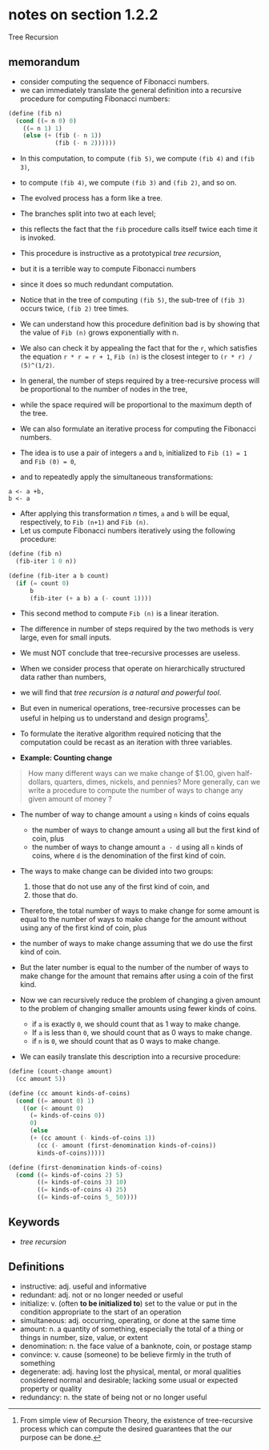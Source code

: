# notes on section 1.2.2

Tree Recursion

## memorandum

* consider computing the sequence of Fibonacci numbers.
* we can immediately translate the general definition into a recursive procedure for computing Fibonacci numbers:

```scheme
(define (fib n)
  (cond ((= n 0) 0)
    ((= n 1) 1)
    (else (+ (fib (- n 1))
             (fib (- n 2))))))
```

* In this computation, to compute `(fib 5)`, we compute `(fib 4)` and `(fib 3)`,
* to compute `(fib 4)`, we compute `(fib 3)` and `(fib 2)`, and so on.
* The evolved process has a form like a tree.
* The branches split into two at each level;
* this reflects the fact that the `fib` procedure calls itself twice each time it is invoked.
* This procedure is instructive as a prototypical *tree recursion*,
* but it is a terrible way to compute Fibonacci numbers
* since it does so much redundant computation.
* Notice that in the tree of computing `(fib 5)`, the sub-tree of `(fib 3)` occurs twice, `(fib 2)` tree times.
* We can understand how this procedure definition bad is by showing that the value of `Fib (n)` grows exponentially with n.
* We also can check it by appealing the fact that for the `r`, which satisfies the equation `r * r = r + 1`, `Fib (n)` is the closest integer to `(r * r) / (5)^(1/2)`.
* In general, the number of steps required by a tree-recursive process will be proportional to the number of nodes in the tree,
* while the space required will be proportional to the maximum depth of the tree.



* We can also formulate an iterative process for computing the Fibonacci numbers.
* The idea is to use a pair of integers `a` and `b`, initialized to `Fib (1) = 1` and `Fib (0) = 0`,
* and to repeatedly apply the simultaneous transformations:

```
a <- a +b,
b <- a
```

* After applying this transformation *n* times, `a` and `b` will be equal, respectively, to `Fib (n+1)` and `Fib (n)`.
* Let us compute Fibonacci numbers iteratively using the following procedure:

```scheme
(define (fib n)
  (fib-iter 1 0 n))

(define (fib-iter a b count)
  (if (= count 0)
      b
      (fib-iter (+ a b) a (- count 1))))
```

* This second method to compute `Fib (n)` is a linear iteration.
* The difference in number of steps required by the two methods is very large, even for small inputs.

* We must NOT conclude that tree-recursive processes are useless.
* When we consider process that operate on hierarchically structured data rather than numbers,
* we will find that *tree recursion is a natural and powerful tool*.
* But even in numerical operations, tree-recursive processes can be useful in helping us to understand and design programs[^1].
* To formulate the iterative algorithm required noticing that the computation could be recast as an iteration with three variables.

[^1]: From simple view of Recursion Theory, the existence of tree-recursive process which can compute the desired guarantees that the our purpose can be done. 

* **Example: Counting change**

> How many different ways can we make change of $1.00, 
> given half-dollars, quarters, dimes, nickels, and pennies?
> More generally, can we write a procedure to compute the number of ways to change any given amount of money ?

* The number of way to change amount `a` using `n` kinds of coins equals
	* the number of ways to change amount `a` using all but the first kind of coin, plus
	* the number of ways to change amount `a - d` using all `n` kinds of coins, where `d` is the denomination of the first kind of coin.
* The ways to make change can be divided into two groups:
	1. those that do not use any of the first kind of coin, and
	2. those that do.
* Therefore, the total number of ways to make change for some amount is equal to the number of ways to make change for the amount without using any of the first kind of coin, plus
* the number of ways to make change assuming that we do use the first kind of coin.
* But the later number is equal to the number of the number of ways to make change for the amount that remains after using a coin of the first kind.

* Now we can recursively reduce the problem of changing a given amount to the problem of changing smaller amounts using fewer kinds of coins.
	* if `a` is exactly `0`, we should count that as 1 way to make change.
	* If `a` is less than `0`, we should count that as 0 ways to make change.
	* if `n` is `0`, we should count that as 0 ways to make change.
* We can easily translate this description into a recursive procedure:

```scheme
(define (count-change amount)
  (cc amount 5))

(define (cc amount kinds-of-coins)
  (cond ((= amount 0) 1)
    ((or (< amount 0)
      (= kinds-of-coins 0))
      0)
      (else
      (+ (cc amount (- kinds-of-coins 1))
        (cc (- amount (first-denomination kinds-of-coins))
        kinds-of-coins)))))

(define (first-denomination kinds-of-coins)
  (cond ((= kinds-of-coins 2) 5)
        ((= kinds-of-coins 3) 10)
        ((= kinds-of-coins 4) 25)
        ((= kinds-of-coins 5_ 50))))
```



## Keywords

* *tree recursion*

## Definitions

* instructive: adj. useful and informative
* redundant: adj. not or no longer needed or useful 
* initialize: v. (often **to be initialized to**) set to the value or put in the condition appropriate to the start of an operation
* simultaneous: adj. occurring, operating, or done at the same time
* amount: n. a quantity of something, especially the total of a thing or things in number, size, value, or extent
* denomination: n. the face value of a banknote, coin, or postage stamp
* convince: v. cause (someone) to be believe firmly in the truth of something
* degenerate: adj. having lost the physical, mental, or moral qualities considered normal and desirable; lacking some usual or expected property or quality
* redundancy: n. the state of being not or no longer useful
